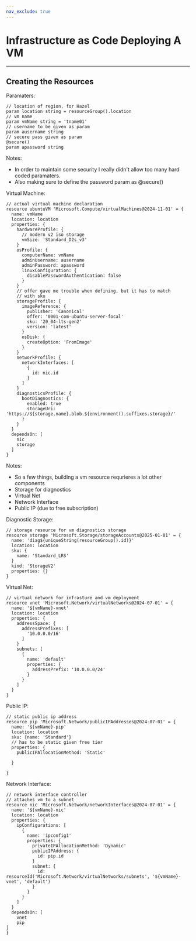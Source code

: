 ```yaml
---
nav_exclude: true
---
```


# Infrastructure as Code Deploying A VM

---

## Creating the Resources


Paramaters:

```bicep
// location of region, for Hazel
param location string = resourceGroup().location
// vm name
param vmName string = 'tname01'
// username to be given as param
param ausername string
// secure pass given as param
@secure()
param apassword string
```

Notes:
  - In order to maintain some security I really didn't allow too many hard coded paramaters.
  - Also making sure to define the password param as @secure()

Virtual Machine:

```bicep
// actual virtual machine declaration
resource ubuntuVM 'Microsoft.Compute/virtualMachines@2024-11-01' = {
  name: vmName
  location: location
  properties: {
    hardwareProfile: {
      // modern v2 iso storage
      vmSize: 'Standard_D2s_v3'
    }
    osProfile: {
      computerName: vmName
      adminUsername: ausername
      adminPassword: apassword
      linuxConfiguration: {
        disablePasswordAuthentication: false
      }
    }
    // offer gave me trouble when defining, but it has to match 
    // with sku
    storageProfile: {
      imageReference: {
        publisher: 'Canonical'
        offer: '0001-com-ubuntu-server-focal'
        sku: '20_04-lts-gen2'
        version: 'latest'
      }
      osDisk: {
        createOption: 'FromImage'
      }
    }
    networkProfile: {
      networkInterfaces: [
        {
          id: nic.id
        }
      ]
    }
    diagnosticsProfile: {
      bootDiagnostics: {
        enabled: true
        storageUri: 'https://${storage.name}.blob.${environment().suffixes.storage}/'
      }
    }
  }
  dependsOn: [
    nic
    storage
  ]
}
```

Notes:
  - So a few things, building a vm resource requrieres a lot other components
  - Storage for diagnostics
  - Virtual Net
  - Network Interface
  - Public IP (due to free subscription)


Diagnostic Storage:

```bicep
// storage resource for vm diagnostics storage
resource storage 'Microsoft.Storage/storageAccounts@2025-01-01' = {
  name: 'diag${uniqueString(resourceGroup().id)}'
  location: location
  sku: {
    name: 'Standard_LRS'
  }
  kind: 'StorageV2'
  properties: {}
}
```

Virtual Net:

```bicep
// virtual network for infrasture and vm deployment
resource vnet 'Microsoft.Network/virtualNetworks@2024-07-01' = {
  name: '${vmName}-vnet'
  location: location
  properties: {
    addressSpace: {
      addressPrefixes: [
        '10.0.0.0/16'
      ]
    }
    subnets: [
      {
        name: 'default'
        properties: {
          addressPrefix: '10.0.0.0/24'
        }
      }
    ]
  }
}
```

Public IP:

```bicep
// static public ip address
resource pip 'Microsoft.Network/publicIPAddresses@2024-07-01' = {
  name: '${vmName}-pip'
  location: location
  sku: {name: 'Standard'}
  // has to be static given free tier
  properties: {
    publicIPAllocationMethod: 'Static'
    
  }

}
```

Network Interface:

```bicep
// network interface controller
// attaches vm to a subnet
resource nic 'Microsoft.Network/networkInterfaces@2024-07-01' = {
  name: '${vmName}-nic'
  location: location
  properties: {
    ipConfigurations: [
      {
        name: 'ipconfig1'
        properties: {
          privateIPAllocationMethod: 'Dynamic'
          publicIPAddress: {
            id: pip.id
          }
          subnet: {
            id: resourceId('Microsoft.Network/virtualNetworks/subnets', '${vmName}-vnet', 'default')
          }
        }
      }
    ]
  }
  dependsOn: [
    vnet
    pip
]
}
```
